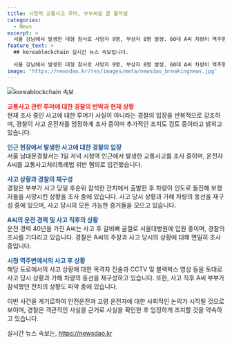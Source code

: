 ```yaml
---
title: 시청역 교통사고 루머, 부부싸움 끝 풀악셀
categories:
  - News
excerpt: >
  서울 강남에서 발생한 대형 참사로 사망자 9명, 부상자 8명 발생. 60대 A씨 차량이 역주행 중 보행자를 들이받은 뒤 6명이 숨지고 3명이 중상을 입었다. 경찰은 A씨를 업무상과실치사상 혐의로 입건하고 사고 원인을 수사 중. 이에 루머가 돌며 경찰은 해당 내용을 반박. A씨는 주장대로 급발진 추정, 하지만 차량은 추돌 후 자체 제어되며 멈춤. 이로 인해 사고 원인 논란 속에 사고 당시 A씨 부부는 호텔에서 출발한 것으로 확인됐다.
feature_text: >
  ## koreablockchain 실시간 뉴스 속보입니다.

  서울 강남에서 발생한 대형 참사로 사망자 9명, 부상자 8명 발생. 60대 A씨 차량이 역주행 중 보행자를 들이받은 뒤 6명이 숨지고 3명이 중상을 입었다. 경찰은 A씨를 업무상과실치사상 혐의로 입건하고 사고 원인을 수사 중. 이에 루머가 돌며 경찰은 해당 내용을 반박. A씨는 주장대로 급발진 추정, 하지만 차량은 추돌 후 자체 제어되며 멈춤. 이로 인해 사고 원인 논란 속에 사고 당시 A씨 부부는 호텔에서 출발한 것으로 확인됐다.
image: 'https://newsdao.kr/res/images/meta/newsdao_breakingnews.jpg'
---
```


<p><img src="https://newsdao.kr/res/images/meta/newsdao_breakingnews.jpg" alt="koreablockchain 속보" /></p>

<p><b><span style="color: #ee2323;">교통사고 관련 루머에 대한 경찰의 반박과 현재 상황</span></b>
<br>
현재 조사 중인 사고에 대한 루머가 사실이 아니라는 경찰의 입장을 반복적으로 강조하며, 경찰이 사고 운전자를 엄정하게 조사 중이며 추가적인 조치도 검토 중이라고 밝히고 있습니다.</p>

<p><b><span style="color: #1a5490;">인근 현장에서 발생한 사고에 대한 경찰의 입장</span></b>
<br>
서울 남대문경찰서는 1일 저녁 시청역 인근에서 발생한 교통사고를 조사 중이며, 운전자 A씨를 교통사고처리특례법 위반 혐의로 입건했습니다.</p>

<p><b><span style="color: #1a5490;">사고 상황과 경찰의 재구성</span></b>
<br>
경찰은 부부가 사고 당일 후순위 참석한 잔치에서 출발한 후 차량이 인도로 돌진해 보행자들을 사망시킨 상황을 조사 중에 있습니다. 사고 당시 상황과 가해 차량의 동선을 재구성 중에 있으며, 사고 당시의 모든 가능한 증거들을 모으고 있습니다.</p>

<p><b><span style="color: #1a5490;">A씨의 운전 경력 및 사고 직후의 상황</span></b>
<br>
운전 경력 40년을 가진 A씨는 사고 후 갈비뼈 골절로 서울대병원에 입원 중이며, 경찰의 조사를 기다리고 있습니다. 경찰은 A씨의 주장과 사고 당시의 상황에 대해 면밀히 조사 중입니다.</p>

<p><b><span style="color: #1a5490;">시청 역주변에서의 사고 후 상황</span></b>
<br>
해당 도로에서의 사고 상황에 대한 목격자 진술과 CCTV 및 블랙박스 영상 등을 토대로 사고 당시 상황과 가해 차량의 동선을 재구성하고 있습니다. 또한, 사고 직후 A씨 부부가 참석했던 잔치의 상황도 파악 중에 있습니다.</p>

<p>이번 사건을 계기로하여 안전운전과 고령 운전자에 대한 사회적인 논의가 시작될 것으로 보이며, 경찰은 객관적인 사실을 근거로 사실을 확인한 후 엄정하게 조치할 것을 약속하고 있습니다.</p>
실시간 뉴스 속보는, <a href="https://newsdao.kr" rel="dofollow">https://newsdao.kr</a>



